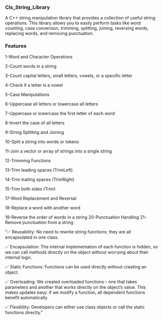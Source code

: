 ### Cls_String_Library

A C++ string manipulation library that provides a collection of useful string operations. This library allows you to easily perform tasks like word counting, case conversion, trimming, splitting, joining, reversing words, replacing words, and removing punctuation.

### Features

1-Word and Character Operations

2-Count words in a string

3-Count capital letters, small letters, vowels, or a specific letter

4-Check if a letter is a vowel

5-Case Manipulations

6-Uppercase all letters or lowercase all letters

7-Uppercase or lowercase the first letter of each word

8-Invert the case of all letters

9-String Splitting and Joining

10-Split a string into words or tokens

11-Join a vector or array of strings into a single string

12-Trimming Functions

13-Trim leading spaces (TrimLeft)

14-Trim trailing spaces (TrimRight)

15-Trim both sides (Trim)

17-Word Replacement and Reversal

18-Replace a word with another word

19-Reverse the order of words in a string
20-Punctuation Handling
21-Remove punctuation from a string


"✅ Reusability: No need to rewrite string functions; they are all encapsulated in one class.

✅ Encapsulation: The internal implementation of each function is hidden, so we can call methods directly on the object without worrying about their internal logic.

✅ Static Functions: Functions can be used directly without creating an object.

✅ Overloading: We created overloaded functions – one that takes parameters and another that works directly on the object’s value. This makes updates easy: if we modify a function, all dependent functions benefit automatically.

✅ Flexibility: Developers can either use class objects or call the static functions directly."

